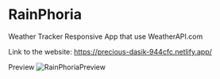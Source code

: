 # RainPhoria
 Weather Tracker Responsive App that use WeatherAPI.com 

 Link to the website: https://precious-dasik-944cfc.netlify.app/
 
 Preview
 ![RainPhoriaPreview](https://user-images.githubusercontent.com/106153905/195901674-73a1048c-745d-4c8d-a081-29a2a2715a38.jpg)

